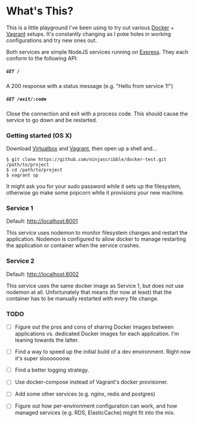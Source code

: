 What's This?
==

This is a little playground I've been using to try out various
[Docker](https://www.docker.com/) + [Vagrant](https://vagrantup.com) setups. It's constantly changing as I poke
holes in working configurations and try new ones out.

Both services are simple NodeJS services running on [Express](https://expressjs.com). They
each conform to the following API:

##### `GET /`
A 200 response with a status message (e.g. "Hello from service 1!")

##### `GET /exit/:code`
Close the connection and exit with a process code. This should
cause the service to go down and be restarted.

### Getting started (OS X)
Download [Virtualbox](https://www.virtualbox.org/wiki/Downloads) and [Vagrant](https://www.vagrantup.com/downloads.html), then open up a shell and...

```
$ git clone https://github.com/ninjascribble/docker-test.git /path/to/project
$ cd /path/to/project
$ vagrant up
```

It might ask you for your sudo password while it sets up the filesystem, otherwise go make some popcorn while it provisions your new machine.

### Service 1

Default: [http://localhost:8001](http://localhost:8001)

This service uses nodemon to monitor filesystem changes and restart
the application. Nodemon is configured to allow docker to manage
restarting the application or container when the service crashes.

### Service 2

Default: [http://localhost:8002](http://localhost:8002)

This service uses the same docker image as Service 1, but does not
use nodemon at all. Unfortunately that means (for now at least)
that the container has to be manually restarted with every file change.

### TODO
- [ ] Figure out the pros and cons of sharing Docker images between applications
vs. dedicated Docker images for each application. I'm leaning towards the latter.
- [ ] Find a way to speed up the initial build of a dev environment.
Right now it's super slooooooow.
- [ ] Find a better logging strategy.
- [ ] Use docker-compose instead of Vagrant's docker provisioner.
- [ ] Add some other services (e.g. nginx, redis and postgres)
- [ ] Figure out how per-environment configuration can work, and
how managed services (e.g. RDS, ElasticCache) might fit into the mix.

